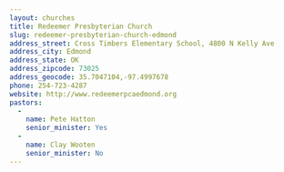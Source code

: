 ```yaml
---
layout: churches
title: Redeemer Presbyterian Church
slug: redeemer-presbyterian-church-edmond
address_street: Cross Timbers Elementary School, 4800 N Kelly Ave
address_city: Edmond
address_state: OK
address_zipcode: 73025
address_geocode: 35.7047104,-97.4997678
phone: 254-723-4287
website: http://www.redeemerpcaedmond.org
pastors:
  -
    name: Pete Hatton
    senior_minister: Yes
  -
    name: Clay Wooten
    senior_minister: No
---
```

